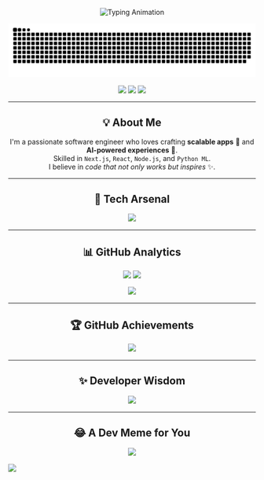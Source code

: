 <!-- 🔥 Glowing Animated Header -->
<p align="center">
  <img src="https://readme-typing-svg.herokuapp.com?font=Orbitron&weight=700&size=45&duration=3500&pause=500&color=00F0FF&center=true&vCenter=true&width=900&lines=Hi%2C+I'm+Muneer+Khalid;Full+Stack+Developer+💻;AI+%26+ML+Explorer+🤖;Building+Magic+With+Code+✨" alt="Typing Animation" />
</p>

<!-- 🌌 Animated Particle Background -->
<p align="center">
  <img src="https://raw.githubusercontent.com/Platane/snk/output/github-contribution-grid-snake.svg" />
</p>

<!-- 🌐 Social Badges -->
<p align="center">
<a href="https://linkedin.com/in/muneer-khalid-489079215"><img src="https://img.shields.io/badge/LinkedIn-00A0DC?style=for-the-badge&logo=linkedin&logoColor=white"/></a>
<a href="https://instagram.com/Muneerkhalid_"><img src="https://img.shields.io/badge/Instagram-FF006E?style=for-the-badge&logo=instagram&logoColor=white"/></a>
<a href="https://facebook.com/muneer.ansari.1422?mibextid=ZbWKwL"><img src="https://img.shields.io/badge/Facebook-1877F2?style=for-the-badge&logo=facebook&logoColor=white"/></a>
</p>

---

<!-- 💡 About Me with Floating Emojis -->
<h2 align="center">💡 About Me</h2>
<p align="center">
I'm a passionate software engineer who loves crafting <strong>scalable apps</strong> 🚀 and <strong>AI-powered experiences</strong> 🤖.<br/>
Skilled in <code>Next.js</code>, <code>React</code>, <code>Node.js</code>, and <code>Python ML</code>.<br/>
I believe in <em>code that not only works but inspires</em> ✨.
</p>

---

<!-- ⚡ Skills with Animation -->
<h2 align="center">🚀 Tech Arsenal</h2>
<p align="center">
<img src="https://skillicons.dev/icons?i=react,nextjs,nodejs,express,typescript,javascript,python,flask,mongodb,mysql,tailwind,bootstrap,docker,graphql,git,figma&perline=8" />
</p>

---

<!-- 📊 GitHub Stats -->
<h2 align="center">📊 GitHub Analytics</h2>
<p align="center">
  <img src="https://github-readme-stats.vercel.app/api?username=Muneerkhalid&show_icons=true&theme=radical&hide_border=true&bg_color=0d1117&title_color=00F0FF&icon_color=00F0FF" height="180"/>
  <img src="https://github-readme-streak-stats.herokuapp.com?user=Muneerkhalid&theme=radical&hide_border=true&background=0d1117&ring=00F0FF&fire=00F0FF" height="180"/>
</p>

<p align="center">
  <img src="https://github-readme-stats.vercel.app/api/top-langs/?username=Muneerkhalid&layout=compact&theme=radical&hide_border=true&bg_color=0d1117&title_color=00F0FF"/>
</p>

---

<!-- 🏆 Achievements -->
<h2 align="center">🏆 GitHub Achievements</h2>
<p align="center">
  <img src="https://github-profile-trophy.vercel.app/?username=Muneerkhalid&theme=matrix&no-frame=true&row=1&column=6" />
</p>

---

<!-- ✨ Developer Wisdom -->
<h2 align="center">✨ Developer Wisdom</h2>
<p align="center">
  <img src="https://quotes-github-readme.vercel.app/api?type=horizontal&theme=radical" />
</p>

---

<!-- 😂 Dev Meme -->
<h2 align="center">😂 A Dev Meme for You</h2>
<p align="center">
  <img src="https://programmerhumor.io/wp-content/uploads/2023/06/funny-coding-meme.jpg" width="500"/>
</p>

<!-- 🌊 Footer Wave -->
<img src="https://capsule-render.vercel.app/api?type=waving&color=gradient&height=100&section=footer"/>

